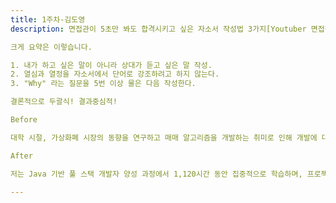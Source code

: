 ```yaml
---
title: 1주차-김도영
description: 면접관이 5초만 봐도 합격시키고 싶은 자소서 작성법 3가지[Youtuber 면접왕 이형]

크게 요약은 이렇습니다.

1. 내가 하고 싶은 말이 아니라 상대가 듣고 싶은 말 작성.
2. 열심과 열정을 자소서에서 단어로 강조하려고 하지 않는다.
3. "Why" 라는 질문을 5번 이상 물은 다음 작성한다.

결론적으로 두괄식! 결과중심적!

Before

대학 시절, 가상화폐 시장의 동향을 연구하고 매매 알고리즘을 개발하는 취미로 인해 개발에 대한 흥미가 크게 높아졌습니다. 그러나 취미만으로는 제 개발에 대한 열망을 충족시키기에 한계를 느꼈습니다. 이에 따라, 개발자의 길을 선택하고 1,120시간의 "Java 기반 풀 스택 개발자 양성 과정"에 참여하여 웹 개발 기초를 탄탄히 다지게 되었습니다. 7개월 동안 Spring, Java, 그리고 JavaScript를 활용하여 백엔드와 프론트엔드 기술을 깊이 이해하고 연습할 수 있었습니다. 교육과정에서는 뛰어난 열정으로 프로젝트를 이끄는 부조장 역할을 맡아, 새로운 언어, 라이브러리, API를 신속하게 습득하는 경험을 쌓았습니다. 이를 통해 CHAT GPT와 같은 최신 API를 활용하여 프로젝트를 주도적으로 진행하는 등 높은 역량을 발휘했습니다. 그뿐만 아니라, 실제 교회 웹사이트를 서비스하는 프로젝트를 수행함으로써 서버 호스팅과 같은 실무 역량을 크게 향상시켰습니다. 

After

저는 Java 기반 풀 스택 개발자 양성 과정에서 1,120시간 동안 집중적으로 학습하며, 프로젝트 부조장 역할을 수행했습니다. 이를 통해 Spring, Java, JavaScript를 활용한 웹 개발 기술을 습득하고, 최신 API를 신속하게 적용하는 능력을 키웠습니다. 특히, 실제 교회 웹사이트를 서비스하는 프로젝트를 주도하여 서버 호스팅과 같은 실무 경험을 쌓았습니다. 이러한 경험은 최신 기술을 빠르게 습득하고, 팀을 이끌며 프로젝트를 성공적으로 완수하는 데 필요한 역량을 갖추게 해주었습니다. 개발에 대한 저의 열정은 가상화폐 매매 알고리즘 개발에서 시작되었으며, 이를 통해 얻은 문제 해결 능력과 기술적 호기심은 제가 개발자로서 성장하는 원동력이 되었습니다.

---
```

